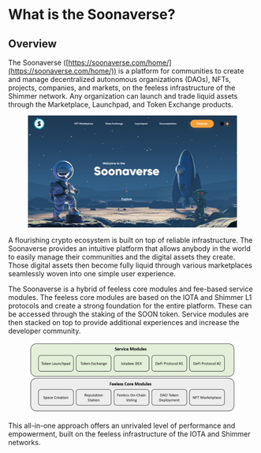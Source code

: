 # What is the Soonaverse?

## Overview

The Soonaverse ([https://soonaverse.com/home/](https://soonaverse.com/home/)) is a platform for communities to create and manage decentralized autonomous organizations (DAOs), NFTs, projects, companies, and markets, on the feeless infrastructure of the Shimmer network. Any organization can launch and trade liquid assets through the Marketplace, Launchpad, and Token Exchange products.

<figure><img src=".gitbook/assets/image (11).png" alt=""><figcaption></figcaption></figure>

A flourishing crypto ecosystem is built on top of reliable infrastructure. The Soonaverse provides an intuitive platform that allows anybody in the world to easily manage their communities and the digital assets they create. Those digital assets then become fully liquid through various marketplaces seamlessly woven into one simple user experience.

The Soonaverse is a hybrid of feeless core modules and fee-based service modules. The feeless core modules are based on the IOTA and Shimmer L1 protocols and create a strong foundation for the entire platform. These can be accessed through the staking of the SOON token. Service modules are then stacked on top to provide additional experiences and increase the developer community.

<figure><img src=".gitbook/assets/image (8) (3).png" alt=""><figcaption></figcaption></figure>

This all-in-one approach offers an unrivaled level of performance and empowerment, built on the feeless infrastructure of the IOTA and Shimmer networks.

